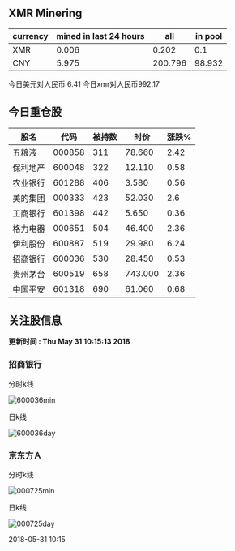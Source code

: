 ## XMR Minering

|currency|mined in last 24 hours|all|in pool|
|---|---|---|---|
|XMR|0.006|0.202|0.1|
|CNY|5.975|200.796|98.932|

今日美元对人民币 6.41	今日xmr对人民币992.17


## 今日重仓股 

|股名|代码|被持数|时价|涨跌%|
|---|---|---|---|---|
|五粮液|000858|311|78.660|2.42|
|保利地产|600048|322|12.110|0.58|
|农业银行|601288|406|3.580|0.56|
|美的集团|000333|423|52.030|2.6|
|工商银行|601398|442|5.650|0.36|
|格力电器|000651|504|46.400|2.36|
|伊利股份|600887|519|29.980|6.24|
|招商银行|600036|530|28.450|0.53|
|贵州茅台|600519|658|743.000|2.36|
|中国平安|601318|690|61.060|0.68|

## 关注股信息
**更新时间 : Thu May 31 10:15:13 2018**
### 招商银行 
分时k线

![600036min](http://image.sinajs.cn/newchart/min/n/sh600036.gif)

日k线

![600036day](http://image.sinajs.cn/newchart/daily/n/sh600036.gif)

### 京东方Ａ 
分时k线

![000725min](http://image.sinajs.cn/newchart/min/n/sz000725.gif)

日k线

![000725day](http://image.sinajs.cn/newchart/daily/n/sz000725.gif)

2018-05-31 10:15